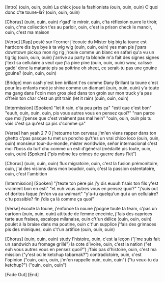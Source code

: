 [Intro]
(ouin, ouin, ouin)
La chick joue la fashionista
(ouin, ouin, ouin)
C'quoi donc c'te toune-là?
(ouin, ouin, ouin)

[Chorus]
(ouin, ouin, ouin)
r'gad' le miroir, ouin, c'ta réflexion
ouvre le tiroir, ouin, c'ma collection
t'es au parloir, ouin, c'est la prison
check le manoir, ouin, c'est ma maison

[Verse] [Rap]
posté sur l'corner j'écoute du Mister big big
la toune est hardcore dis bye bye à ta wig wig (ouin, ouin, ouin)
yes man pis j'pars downtown pickup mon rig rig
j'roule comme un blanc en safari qu'a vu un tig tig (ouin, ouin, ouin)
j'arrive au party ta blonde m'a fait des signes signes
j'text sa cellulaire a veut que j'la pine pine (ouin, ouin, ouin)
wow, calisse gadd' donc la matante pis sa poitrine
oh sheet, ce serait-tu pas une gouine gouine? (ouin, ouin, ouin)

[Bridge]
mon cash y'est ben brillant
t'es comme Dany Brillant
ta toune c'est pour les enfants
moé je shine comme un diamant
(ouin, ouin, ouin)
y'a toute ma gang dans l'coin
mon gros pied dans ton groin
sur mon truck y'a pas d'frein
ton char c'est un ptit train (let it rain)
(ouin, ouin, ouin)

[Intermission] [Spoken]
"let it rain, c'ta peu près ça"
"esti que c'est bon"
"euuh, ouin, ouin, ouin, pis vous autres vous en pensez quoi?"
"nan parce que moi j'pense que c'est vraiment pas mal hein"
"ouin, ouin, ouin pis tu vois c'est ça qu'est ça pis c'comme ça"

[Verse]
han
yeah
2 7 0 j'retourne ton cerveau
j'm'en viens rapper dans ton ghetto
c'pas pasque tu met un poncho
qu't'es un vrai chico loco (ouin, ouin, ouin)
monsieur tour-du-monde, mister worldwide, señor internacional
c'est moi l'boss du turf chu comme un esti d'général (médaillé pis toute, ouin, ouin, ouin)
[Spoken] ("pis même les crimes de guerre dans l'kit")

[Chorus]
(ouin, ouin, ouin)
flux migratoire, ouin, c'est la fusion
prémonitoire, ouin, j'ai des visions
dans mon boudoir, ouin, c'est la passion
ostentatoire, ouin, c'est l'ambition

[Intermission] [Spoken]
"j'texte ton père pis j'y dis euuuh t'sais ton fils y'est vraiment bon en esti"
"et euh vous autres vous en pensez quoi?"
"j'suis out of doritos faque j'm'en va au walmart"
"y'a-tu quelqu'un qui a un cellulaire? c'tu possible? fin j'dis ça là comme ça quoi"

[Verse]
écoute la toune, j'enfonce ta noune
j'pogne toute ta team, c'pas un cartoon
(ouin, ouin, ouin)
attitude de femme enceinte, j'fais des caprices
tarte aux fraises, escalope milanaise, ouin c't'un délice
(ouin, ouin, ouin)
poulet à la braise dans ma poutine, ouin c't'un supplice
j'fais des grimaces pis des mimiques, ouin c't'un artifice
(ouin, ouin, ouin)

[Chorus]
(ouin, ouin, ouin)
study l'histoire, ouin, c'est la leçon
("j'me suis fait un sandwich au fromage grillé")
la cote d'ivoire, ouin, c'est la nation
("et euh vous autres vous en pensez quoi?")
j'fais pas d'histoire, ouin, c'est ma mission
("y'est où le ketchup tabarnak?")
contradictoire, ouin, c'est l'opinion
("ouin, ouin, ouin, j'm'en rappelle ouin, ouin, ouin")
("tu veux-tu du ketchup?")
("ouin, ouin, ouin")

[Fade Out]
[End]